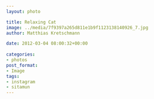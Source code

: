 ```yaml
---
layout: photo

title: Relaxing Cat
image: ../media/7f9397a265d811e1b9f1123138140926_7.jpg
author: Matthias Kretschmann

date: 2012-03-04 08:00:32+00:00
  
categories:
- photos
post_format:
- Image
tags:
- instagram
- sitamun
---
```



